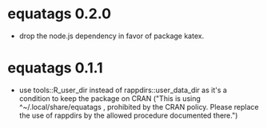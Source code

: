 # equatags 0.2.0

* drop the node.js dependency in favor of package katex.

# equatags 0.1.1

* use tools::R_user_dir instead of rappdirs::user_data_dir as it's a condition to keep the package on CRAN ("This is using ^~/.local/share/equatags , prohibited by the CRAN policy.  Please replace the use of rappdirs by the allowed procedure documented there.")
